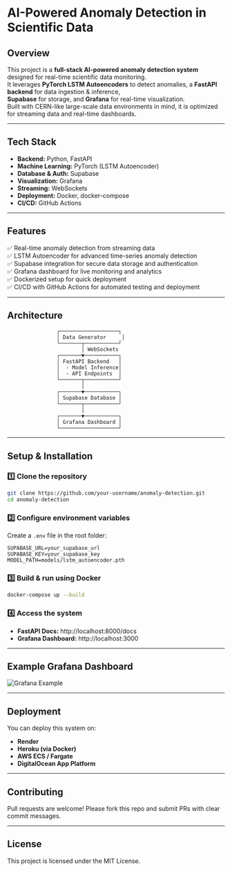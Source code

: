 # AI-Powered Anomaly Detection in Scientific Data

## Overview
This project is a **full-stack AI-powered anomaly detection system** designed for real-time scientific data monitoring.  
It leverages **PyTorch LSTM Autoencoders** to detect anomalies, a **FastAPI backend** for data ingestion & inference,  
**Supabase** for storage, and **Grafana** for real-time visualization.  
Built with CERN-like large-scale data environments in mind, it is optimized for streaming data and real-time dashboards.

---

## Tech Stack
- **Backend:** Python, FastAPI
- **Machine Learning:** PyTorch (LSTM Autoencoder)
- **Database & Auth:** Supabase
- **Visualization:** Grafana
- **Streaming:** WebSockets
- **Deployment:** Docker, docker-compose
- **CI/CD:** GitHub Actions

---

## Features
✅ Real-time anomaly detection from streaming data  
✅ LSTM Autoencoder for advanced time-series anomaly detection  
✅ Supabase integration for secure data storage and authentication  
✅ Grafana dashboard for live monitoring and analytics  
✅ Dockerized setup for quick deployment  
✅ CI/CD with GitHub Actions for automated testing and deployment  

---

## Architecture
```
                ┌───────────────────┐
                │ Data Generator     │
                └───────┬───────────┘
                        │ WebSockets
                ┌───────▼───────────┐
                │ FastAPI Backend   │
                │  - Model Inference│
                │  - API Endpoints  │
                └───────┬───────────┘
                        │
                ┌───────▼───────────┐
                │ Supabase Database │
                └───────┬───────────┘
                        │
                ┌───────▼───────────┐
                │ Grafana Dashboard │
                └───────────────────┘
```

---

## Setup & Installation

### 1️⃣ Clone the repository
```bash
git clone https://github.com/your-username/anomaly-detection.git
cd anomaly-detection
```

### 2️⃣ Configure environment variables
Create a `.env` file in the root folder:
```env
SUPABASE_URL=your_supabase_url
SUPABASE_KEY=your_supabase_key
MODEL_PATH=models/lstm_autoencoder.pth
```

### 3️⃣ Build & run using Docker
```bash
docker-compose up --build
```

### 4️⃣ Access the system
- **FastAPI Docs:** http://localhost:8000/docs
- **Grafana Dashboard:** http://localhost:3000

---

## Example Grafana Dashboard
![Grafana Example](docs/grafana_dashboard.png)

---

## Deployment
You can deploy this system on:
- **Render**
- **Heroku (via Docker)**
- **AWS ECS / Fargate**
- **DigitalOcean App Platform**

---

## Contributing
Pull requests are welcome! Please fork this repo and submit PRs with clear commit messages.

---

## License
This project is licensed under the MIT License.
